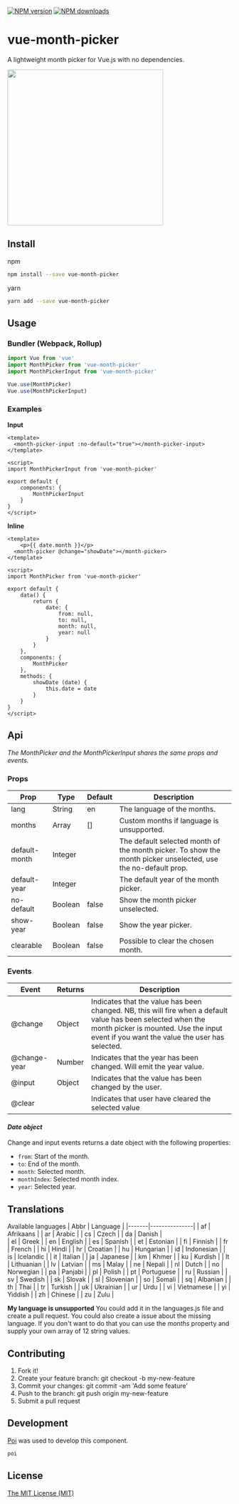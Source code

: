 [![NPM version](https://img.shields.io/npm/v/vue-month-picker.svg?style=for-the-badge)](https://www.npmjs.com/package/vue-month-picker)
[![NPM downloads](https://img.shields.io/npm/dm/vue-month-picker.svg?style=for-the-badge)](https://www.npmjs.com/package/vue-month-picker)


# vue-month-picker

A lightweight month picker for Vue.js with no dependencies.

<img src="https://i.imgur.com/JZHRo3g.png" width="350">

## Install
npm
```bash
npm install --save vue-month-picker
```
yarn
```bash
yarn add --save vue-month-picker
```

## Usage

### Bundler (Webpack, Rollup)

```js
import Vue from 'vue'
import MonthPicker from 'vue-month-picker'
import MonthPickerInput from 'vue-month-picker'

Vue.use(MonthPicker)
Vue.use(MonthPickerInput)
```

### Examples

**Input**
```vue
<template>
  <month-picker-input :no-default="true"></month-picker-input>
</template>

<script>
import MonthPickerInput from 'vue-month-picker'

export default {
	components: {
		MonthPickerInput
	}
}
</script>
```

**Inline**
```vue
<template>
	<p>{{ date.month }}</p>
  <month-picker @change="showDate"></month-picker>
</template>

<script>
import MonthPicker from 'vue-month-picker'

export default {
	data() {
		return {
			date: {
				from: null,
				to: null,
				month: null,
				year: null
			}
		}
	},
	components: {
		MonthPicker
	},
	methods: {
		showDate (date) {
			this.date = date
		}
	}
}
</script>
```

## Api
_The MonthPicker and the MonthPickerInput shares the same props and events._

### Props 

| Prop                          | Type            | Default     | Description                              |
|-------------------------------|-----------------|-------------|------------------------------------------|
| lang                         	| String    			| en          | The language of the months.	             |
| months                        | Array	          | []          | Custom months if language is unsupported.|
| default-month                 | Integer         |             | The default selected month of the month picker. To show the month picker unselected, use the no-default prop.                                 																			 |
| default-year                  | Integer 				| 					  | The default year of the month picker.    |
| no-default		                | Boolean         | false       | Show the month picker unselected.        |
| show-year                     | Boolean         | false       | Show the year picker. 					         |
| clearable											| Boolean					| false				| Possible to clear the chosen month.			 |

### Events

| Event                         | Returns         | Description                              |
|-------------------------------|-----------------|------------------------------------------|
| @change                      	| Object    			| Indicates that the value has been changed. NB, this will fire when a default value has been selected when the month picker is mounted. Use the input event if you want the value the user has selected.	             |
| @change-year									| Number					| Indicates that the year has been changed. Will emit the year value. |
| @input                        | Object	        | Indicates that the value has been changed by the user.|
| @clear												|									| Indicates that user have cleared the selected value |

#### _Date object_

Change and input events returns a date object with the following properties:
- ```from```: Start of the month.
- ```to```: End of the month.
- ```month```: Selected month.
- ```monthIndex```: Selected month index.
- ```year```: Selected year.

## Translations

Available languages
| Abbr	| Language			|
|-------|---------------|
| af		| Afrikaans 		|
| ar		| Arabic 				|
| cs		| Czech 				|
| da		| Danish 				|		
| el		| Greek					|
| en		| English				|
|	es		|	Spanish				|
| et		| Estonian			|
| fi		| Finnish				|
| fr		| French				|
| hi		| Hindi					|
| hr		| Croatian			|
|	hu		| Hungarian			|
|	id		| Indonesian		|
| is		| Icelandic			|
| it		| Italian				|
| ja		| Japanese			|
| km		| Khmer					|
| ku		| Kurdish				|
| lt		| Lithuanian		|
| lv		| Latvian				|
| ms		| Malay					|
| ne		| Nepali				|
| nl		| Dutch					|
| no		|	Norwegian			|
| pa		|	Panjabi				|
|	pl		| Polish				|
| pt		| Portuguese		|
| ru		| Russian				|
| sv		| Swedish				|
|	sk		| Slovak				|
| sl		|	Slovenian			|
| so		| Somali				|
| sq		|	Albanian			|
| th		| Thai					|
| tr		| Turkish				|
| uk		| Ukrainian			|
| ur		| Urdu					|
| vi		| Vietnamese		|
|	yi		| Yiddish				|
| zh		| Chinese				|
| zu		| Zulu					|

**My language is unsupported**
You could add it in the languages.js file and create a pull request. You could also create a issue about the missing language. If you don't want to do that you can use the _months_ property and supply your own array of 12 string values.

## Contributing

1. Fork it!
2. Create your feature branch: git checkout -b my-new-feature
3. Commit your changes: git commit -am 'Add some feature'
3. Push to the branch: git push origin my-new-feature
4. Submit a pull request

## Development

[Poi](https://poi.js.org/) was used to develop this component.

```bash
poi
```

## License
[The MIT License (MIT)](https://opensource.org/licenses/MIT)
